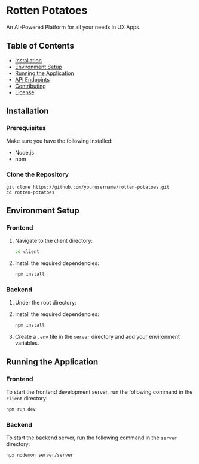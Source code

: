 # Rotten Potatoes

An AI-Powered Platform for all your needs in UX Apps.

## Table of Contents
- [Installation](#installation)
- [Environment Setup](#environment-setup)
- [Running the Application](#running-the-application)
- [API Endpoints](#api-endpoints)
- [Contributing](#contributing)
- [License](#license)

## Installation

### Prerequisites
Make sure you have the following installed:
- Node.js
- npm

### Clone the Repository
    git clone https://github.com/yourusername/rotten-potatoes.git
    cd rotten-potatoes

## Environment Setup

### Frontend
1. Navigate to the client directory:
   ```bash
   cd client
   ```

2. Install the required dependencies:
   ```bash
   npm install
   ```

### Backend
1. Under the root directory:

2. Install the required dependencies:
   ```bash
   npm install
   ```

3. Create a `.env` file in the `server` directory and add your environment variables.

## Running the Application

### Frontend
To start the frontend development server, run the following command in the `client` directory:
```bash
npm run dev
```

### Backend
To start the backend server, run the following command in the `server` directory:
```bash
npx nodemon server/server
```
